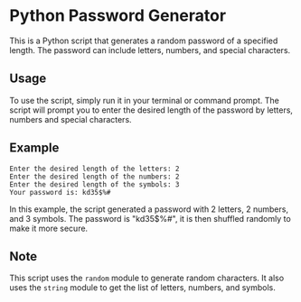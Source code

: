 # Python Password Generator

This is a Python script that generates a random password of a specified length. The password can include letters, numbers, and special characters.

## Usage

To use the script, simply run it in your terminal or command prompt. The script will prompt you to enter the desired length of the password by letters, numbers and special characters.

## Example

```
Enter the desired length of the letters: 2
Enter the desired length of the numbers: 2
Enter the desired length of the symbols: 3
Your password is: kd35$%#
```         

In this example, the script generated a password with 2 letters, 2 numbers, and 3 symbols. The password is "kd35$%#", it is then shuffled randomly to make it more secure.

## Note

This script uses the `random` module to generate random characters. It also uses the `string` module to get the list of letters, numbers, and symbols.      

